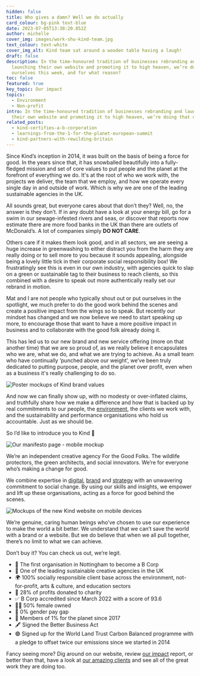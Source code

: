 ```yaml
---
hidden: false
title: Who gives a damn? Well we do actually
card_colour: bg-pink text-blue
date: 2023-07-05T13:30:20.852Z
author: michelle
cover_img: images/work-shu-kind-team.jpg
text_colour: text-white
cover_img_alt: Kind team sat around a wooden table having a laugh!
draft: false
description: In the time-honoured tradition of businesses rebranding and
  launching their own website and promoting it to high heaven, we’re doing that
  ourselves this week, and for what reason?
toc: false
featured: true
key_topic: Our impact
topics:
  - Environment
  - Non-profit
intro: In the time-honoured tradition of businesses rebranding and launching
  their own website and promoting it to high heaven, we’re doing that ourselves this week, and for what reason? Does anyone give a damn? Probably not, which is fair, but we do, and here is why…
related_posts:
  - kind-certifies-a-b-corporation
  - learnings-from-the-1-for-the-planet-european-summit
  - kind-partners-with-rewilding-britain
---
```


Since Kind’s inception in 2014, it was built on the basis of being a force for good. In the years since that, it has snowballed beautifully into a fully-fledged mission and set of core values to put people and the planet at the forefront of everything we do. It's at the root of who we work with, the projects we deliver, the team that we employ, and how we operate every single day in and outside of work. Which is why we are one of the leading sustainable agencies in the UK. 

All sounds great, but everyone cares about that don’t they? Well, no, the answer is they don’t. If in any doubt have a look at your energy bill, go for a swim in our sewage-infested rivers and seas, or discover that reports now estimate there are more food banks in the UK than there are outlets of McDonald’s. A lot of companies simply **DO NOT CARE**.

Others care if it makes them look good, and in all sectors, we are seeing a huge increase in greenwashing to either distract you from the harm they are really doing or to sell more to you because it sounds appealing, alongside being a lovely little tick in their corporate social responsibility box! We frustratingly see this is even in our own industry, with agencies quick to slap on a green or sustainable tag to their business to reach clients, so this combined with a desire to speak out more authentically really set our rebrand in motion. 

Mat and I are not people who typically shout out or put ourselves in the spotlight, we much prefer to do the good work behind the scenes and create a positive impact from the wings so to speak. But recently our mindset has changed and we now believe we need to start speaking up more, to encourage those that want to have a more positive impact in business and to collaborate with the good folk already doing it.

This has led us to our new brand and new service offering (more on that another time) that we are so proud of, as we really believe it encapsulates who we are, what we do, and what we are trying to achieve. As a small team who have continually ‘punched above our weight’, we’ve been truly dedicated to putting purpose, people, and the planet over profit, even when as a business it's really challenging to do so.

![Poster mockups of Kind brand values](images/brand-values.jpg)

And now we can finally show up, with no modesty or over-inflated claims, and truthfully share how we make a difference and how that is backed up by real commitments to our people, the [environment](/environment/), the clients we work with, and the sustainability and performance organisations who hold us accountable. Just as we should be.

So I’d like to introduce you to Kind 👋

![Our manifesto page - mobile mockup](images/manifesto-1.jpg)

We’re an independent creative agency For the Good Folks. The wildlife protectors, the green architects, and social innovators. We’re for everyone who’s making a change for good.

We combine expertise in [digital](/services/digital/), [brand](/services/brand/) and [strategy](/services/strategy/) with an unwavering commitment to social change. By using our skills and insights, we empower and lift up these organisations, acting as a force for good behind the scenes.

![Mockups of the new Kind website on mobile devices](images/7.3-website-launch-linkedin-instagram-1080x1080.png)

We’re genuine, caring human beings who’ve chosen to use our experience to make the world a bit better. We understand that we can’t save the world with a brand or a website. But we do believe that when we all pull together, there’s no limit to what we can achieve.

Don’t buy it? You can check us out, we’re legit.

<ul class="list-none">
<li>🥇 The first organisation in Nottingham to become a B Corp</li>
<li>🌳 One of the leading sustainable creative agencies in the UK</li>
<li>🌍 100% socially responsible client base across the environment, not-for-profit, arts & culture, and education sectors</li>
<li>👐 28% of profits donated to charity</li>
<li>✅ B Corp accredited since March 2022 with a score of 93.6</li>
<li>🙋‍♀️ 50% female owned</li>
<li>👊 0% gender pay gap</li>
<li>🤝 Members of 1% for the planet since 2017</li>
<li>🖋 Signed the Better Business Act</li>
<li>🟢 Signed up for the World Land Trust Carbon Balanced programme with a pledge to offset twice our emissions since we started in 2014</li>
</ul>

Fancy seeing more? Dig around on our website, review [our impact](/about/our-impact/) report, or better than that, have a look at [our amazing clients](/work/) and see all of the great work they are doing too.